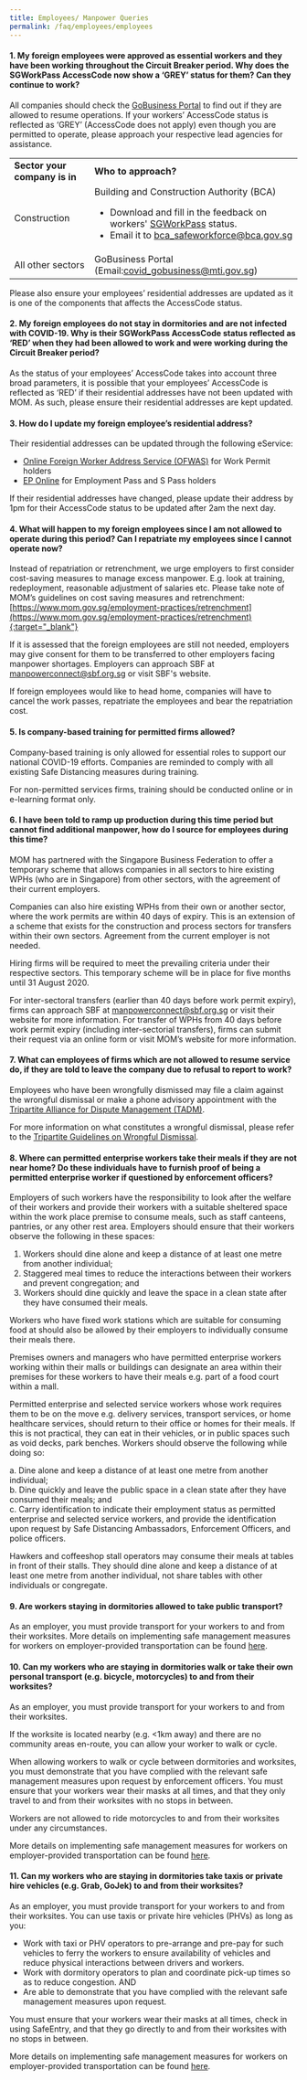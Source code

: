```yaml
---
title: Employees/ Manpower Queries
permalink: /faq/employees/employees
---
```


#### **1. My foreign employees were approved as essential workers and they have been working throughout the Circuit Breaker period. Why does the SGWorkPass AccessCode now show a ‘GREY’ status for them? Can they continue to work?**
All companies should check the <a href="https://covid.gobusiness.gov.sg/" target="_blank">GoBusiness Portal</a> to find out if they are allowed to resume operations. If your workers’ AccessCode status is reflected as ‘GREY’ (AccessCode does not apply) even though you are permitted to operate, please approach your respective lead agencies for assistance.

<table >
	<tbody>
		<tr>
			<td><b>Sector your company is in</b></td>
			<td><b>Who to approach?</b></td>
		</tr>
		<tr>
			<td>Construction</td>
			<td>Building and Construction Authority (BCA)
				<ul>
					<li>Download and fill in the feedback on workers' <a href="https://go.gov.sg/bca-workers-sg-workpass-status" target="_blank">SGWorkPass</a> status.</li>
					<li>Email it to <a href = "mailto: bca_safeworkforce@bca.gov.sg">bca_safeworkforce@bca.gov.sg</a></li>
				</ul>
			</td>
		</tr>
		<tr>
			<td>All other sectors</td>
			<td>GoBusiness Portal (Email:<a href = "mailto: covid_gobusiness@mti.gov.sg">covid_gobusiness@mti.gov.sg</a>)</td>
		</tr>
	</tbody>
</table>

Please also ensure your employees’ residential addresses are updated as it is one of the components that affects the AccessCode status.

#### **2. My foreign employees do not stay in dormitories and are not infected with COVID-19. Why is their SGWorkPass AccessCode status reflected as ‘RED’ when they had been allowed to work and were working during the Circuit Breaker period?**
As the status of your employees’ AccessCode takes into account three broad parameters, it is possible that your employees’ AccessCode is reflected as ‘RED’ if their residential addresses have not been updated with MOM.  As such, please ensure their residential addresses are kept updated.

#### **3. How do I update my foreign employee’s residential address?**
Their residential addresses can be updated through the following eService:
- <a href="https://www.mom.gov.sg/eservices/services/ofwas" target="_blank">Online Foreign Worker Address Service (OFWAS)</a> for Work Permit holders
- <a href="https://www.mom.gov.sg/eservices/services/ep-online" target="_blank">EP Online</a> for Employment Pass and S Pass holders 

If their residential addresses have changed, please update their address by 1pm for their AccessCode status to be updated after 2am the next day.

#### **4. What will happen to my foreign employees since I am not allowed to operate during this period? Can I repatriate my employees since I cannot operate now?**
Instead of repatriation or retrenchment, we urge employers to first consider cost-saving measures to manage excess manpower. E.g. look at training, redeployment, reasonable adjustment of salaries etc. Please take note of MOM’s guidelines on cost saving measures and retrenchment: [https://www.mom.gov.sg/employment-practices/retrenchment](https://www.mom.gov.sg/employment-practices/retrenchment){:target="_blank"}

If it is assessed that the foreign employees are still not needed, employers may give consent for them to be transferred to other employers facing manpower shortages. Employers can approach SBF at <a href = "mailto: manpowerconnect@sbf.org.sg">manpowerconnect@sbf.org.sg</a> or visit SBF's website.

If foreign employees would like to head home, companies will have to cancel the work passes, repatriate the employees and bear the repatriation cost.

#### **5. Is company-based training for permitted firms allowed?**
Company-based training is only allowed for essential roles to support our national COVID-19 efforts. Companies are reminded to comply with all existing Safe Distancing measures during training.

For non-permitted services firms, training should be conducted online or in e-learning format only.

#### **6. I have been told to ramp up production during this time period but cannot find additional manpower, how do I source for employees during this time?**
MOM has partnered with the Singapore Business Federation to offer a temporary scheme that allows companies in all sectors to hire existing WPHs (who are in Singapore) from other sectors, with the agreement of their current employers. 

Companies can also hire existing WPHs from their own or another sector, where the work permits are within 40 days of expiry. This is an extension of a scheme that exists for the construction and process sectors for transfers within their own sectors. Agreement from the current employer is not needed. 

Hiring firms will be required to meet the prevailing criteria under their respective sectors. This temporary scheme will be in place for five months until 31 August 2020. 

For inter-sectoral transfers (earlier than 40 days before work permit expiry), firms can approach SBF at <a href = "mailto: manpowerconnect@sbf.org.sg">manpowerconnect@sbf.org.sg</a> or visit their website for more information. For transfer of WPHs from 40 days before work permit expiry (including inter-sectorial transfers), firms can submit their request via an online form or visit MOM’s website for more information.

#### **7. What can employees of firms which are not allowed to resume service do, if they are told to leave the company due to refusal to report to work?**
Employees who have been wrongfully dismissed may file a claim against the wrongful dismissal or make a phone advisory appointment with the <a href="https://www.tal.sg/tadm/eServices" target="_blank">Tripartite Alliance for Dispute Management (TADM)</a>.

For more information on what constitutes a wrongful dismissal, please refer to the <a href="https://www.mom.gov.sg/employment-practices/termination-of-employment/unfair-dismissal#what-is-a-wrongful-dismissal" target="_blank">Tripartite Guidelines on Wrongful Dismissal</a>.

#### **8. Where can permitted enterprise workers take their meals if they are not near home? Do these individuals have to furnish proof of being a permitted enterprise worker if questioned by enforcement officers?**
Employers of such workers have the responsibility to look after the welfare of their workers and provide their workers with a suitable sheltered space within the work place premise to consume meals, such as staff canteens, pantries, or any other rest area. Employers should ensure that their workers observe the following in these spaces:
1. Workers should dine alone and keep a distance of at least one metre from another individual; 
2. Staggered meal times to reduce the interactions between their workers and prevent congregation; and
3. Workers should dine quickly and leave the space in a clean state after they have consumed their meals.

Workers who have fixed work stations which are suitable for consuming food at should also be allowed by their employers to individually consume their meals there.

Premises owners and managers who have permitted enterprise workers working within their malls or buildings can designate an area within their premises for these workers to have their meals e.g. part of a food court within a mall.

Permitted enterprise and selected service workers whose work requires them to be on the move e.g. delivery services, transport services, or home healthcare services, should return to their office or homes for their meals. If this is not practical, they can eat in their vehicles, or in public spaces such as void decks, park benches. Workers should observe the following while doing so:

a. Dine alone and keep a distance of at least one metre from another individual;<br>
b. Dine quickly and leave the public space in a clean state after they have consumed their meals; and<br>
c. Carry identification to indicate their employment status as permitted enterprise and selected service workers, and provide the identification upon request by Safe Distancing Ambassadors, Enforcement Officers, and police officers.

Hawkers and coffeeshop stall operators may consume their meals at tables in front of their stalls. They should dine alone and keep a distance of at least one metre from another individual, not share tables with other individuals or congregate. 

#### **9. Are workers staying in dormitories allowed to take public transport?**
As an employer, you must provide transport for your workers to and from their worksites.
More details on implementing safe management measures for workers on employer-provided transportation can be found <a href="https://www.mom.gov.sg/covid-19/advisory-on-safe-management-measures-for-workers-on-transportation" target="_blank">here</a>.

#### **10. Can my workers who are staying in dormitories walk or take their own personal transport (e.g. bicycle, motorcycles) to and from their worksites?**
As an employer, you must provide transport for your workers to and from their worksites.

If the worksite is located nearby (e.g. <1km away) and there are no community areas en-route, you can allow your worker to walk or cycle.

When allowing workers to walk or cycle between dormitories and worksites, you must demonstrate that you have complied with the relevant safe management measures upon request by enforcement officers. You must ensure that your workers wear their masks at all times, and that they only travel to and from their worksites with no stops in between.

Workers are not allowed to ride motorcycles to and from their worksites under any circumstances.

More details on implementing safe management measures for workers on employer-provided transportation can be found <a href="https://www.mom.gov.sg/covid-19/advisory-on-safe-management-measures-for-workers-on-transportation" target="_blank">here</a>.

#### **11. Can my workers who are staying in dormitories take taxis or private hire vehicles (e.g. Grab, GoJek) to and from their worksites?**
As an employer, you must provide transport for your workers to and from their worksites.
You can use taxis or private hire vehicles (PHVs) as long as you:
- Work with taxi or PHV operators to pre-arrange and pre-pay for such vehicles to ferry the workers to ensure availability of vehicles and reduce physical interactions between drivers and workers.
- Work with dormitory operators to plan and coordinate pick-up times so as to reduce congestion.
AND
- Are able to demonstrate that you have complied with the relevant safe management measures upon request.

You must ensure that your workers wear their masks at all times, check in using SafeEntry, and that they go directly to and from their worksites with no stops in between.

More details on implementing safe management measures for workers on employer-provided transportation can be found <a href="https://www.mom.gov.sg/covid-19/advisory-on-safe-management-measures-for-workers-on-transportation" target="_blank">here</a>.